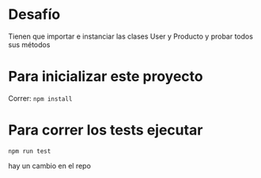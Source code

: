# Desafío

Tienen que importar e instanciar las clases User y Producto y probar todos sus métodos

# Para inicializar este proyecto

Correr:
`npm install`

# Para correr los tests ejecutar

`npm run test`

hay un cambio en el repo
